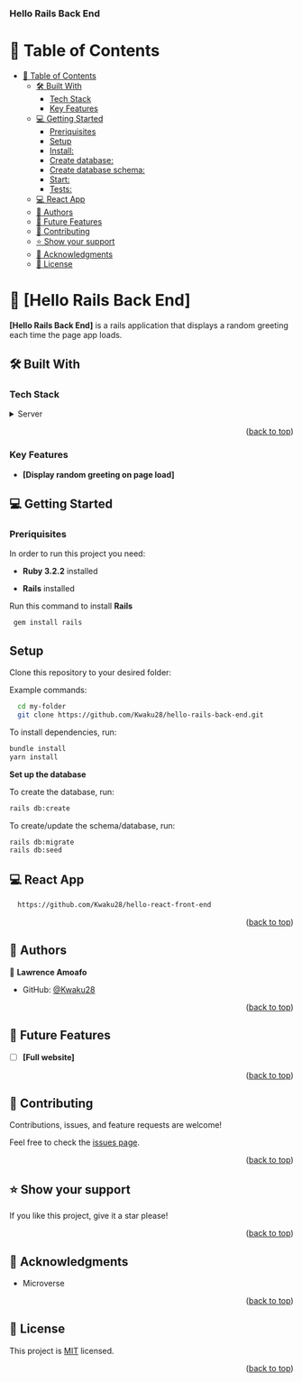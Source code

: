 <a name="readme-top"></a>
  <h3><b>Hello Rails Back End</b></h3>

# 📗 Table of Contents

- [📗 Table of Contents](#-table-of-contents)
  - [🛠 Built With ](#-built-with-)
    - [Tech Stack ](#tech-stack-)
    - [Key Features ](#key-features-)
  - [💻 Getting Started ](#-getting-started-)
    - [Preriquisites](#preriquisites)
    - [Setup](#setup)
    - [Install:](#install)
    - [Create database:](#create-database)
    - [Create database schema:](#create-database-schema)
    - [Start:](#start)
    - [Tests:](#tests)
  - [💻 React App ](#-react-app-)
  - [👥 Authors ](#-authors-)
  - [🔭 Future Features ](#-future-features-)
  - [🤝 Contributing ](#-contributing-)
  - [⭐️ Show your support ](#️-show-your-support-)
  - [🙏 Acknowledgments ](#-acknowledgments-)
  - [📝 License ](#-license-)

# 📖 [Hello Rails Back End] <a name="about-project"></a>

**[Hello Rails Back End]** is a rails application that displays a random greeting each time the page app loads.

## 🛠 Built With <a name="built-with"></a>

### Tech Stack <a name="tech-stack"></a>
<details>
  <summary>Server</summary>
  <ul>
    <li><a href="#">Ruby on rails</a></li>
  </ul>

  <summary>Database</summary>
  <ul>
    <li><a href="#">postgreSQL</a></li>
  </ul>
</details>

<p align="right">(<a href="#readme-top">back to top</a>)</p>

### Key Features <a name="key-features"></a>

- **[Display random greeting on page load]**

## 💻 Getting Started <a name="getting-started"></a>

### Preriquisites

In order to run this project you need:

- **Ruby 3.2.2** installed

- **Rails** installed

Run this command to install **Rails**

```sh
 gem install rails
```
## Setup

Clone this repository to your desired folder:

Example commands:

```sh
  cd my-folder
  git clone https://github.com/Kwaku28/hello-rails-back-end.git
```

To install dependencies, run:

```sh
bundle install
yarn install
```

**Set up the database** <br>

To create the database, run:

```sh
rails db:create
```
To create/update the schema/database, run:

```sh
rails db:migrate
rails db:seed
```

## 💻 React App <a name="react-app"></a>

```sh
  https://github.com/Kwaku28/hello-react-front-end
```

<p align="right">(<a href="#readme-top">back to top</a>)</p>

## 👥 Authors <a name="authors"></a>

👤 **Lawrence Amoafo**

- GitHub: [@Kwaku28](https://github.com/Kwaku28)


<p align="right">(<a href="#readme-top">back to top</a>)</p>

## 🔭 Future Features <a name="future-features"></a>

- [ ] **[Full website]**
 
<p align="right">(<a href="#readme-top">back to top</a>)</p>

## 🤝 Contributing <a name="contributing"></a>

Contributions, issues, and feature requests are welcome!

Feel free to check the [issues page](https://github.com/Kwaku28/hello-rails-back-end/issues).

<p align="right">(<a href="#readme-top">back to top</a>)</p>

## ⭐️ Show your support <a name="support"></a>
If you like this project, give it a star please!

<p align="right">(<a href="#readme-top">back to top</a>)</p>

## 🙏 Acknowledgments <a name="acknowledgements"></a>
 <ul>
    <li>
        Microverse
    </li>
  </ul>


<p align="right">(<a href="#readme-top">back to top</a>)</p>

## 📝 License <a name="license"></a>

This project is [MIT](./LICENSE.md) licensed.

<p align="right">(<a href="#readme-top">back to top</a>)</p>